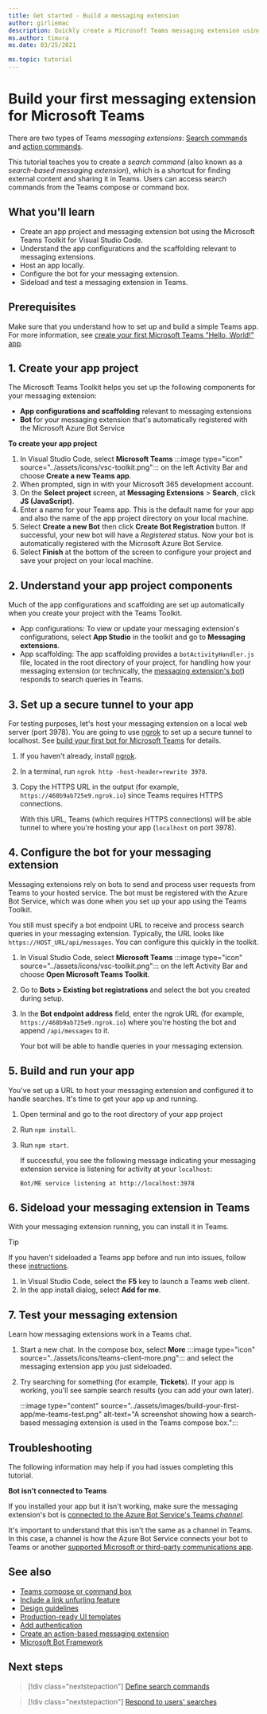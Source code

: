 ```yaml
---
title: Get started - Build a messaging extension
author: girliemac
description: Quickly create a Microsoft Teams messaging extension using the Microsoft Teams Toolkit.
ms.author: timura
ms.date: 03/25/2021

ms.topic: tutorial
---
```

# Build your first messaging extension for Microsoft Teams

There are two types of Teams *messaging extensions*: [Search commands](../messaging-extensions/how-to/search-commands/define-search-command.md) and [action commands](../messaging-extensions/how-to/action-commands/define-action-command.md).

This tutorial teaches you to create a *search command* (also known as a *search-based messaging extension*), which is a shortcut for finding external content and sharing it in Teams. Users can access search commands from the Teams compose or command box.

## What you'll learn

* Create an app project and messaging extension bot using the Microsoft Teams Toolkit for Visual Studio Code.
* Understand the app configurations and the scaffolding relevant to messaging extensions.
* Host an app locally.
* Configure the bot for your messaging extension.
* Sideload and test a messaging extension in Teams.

## Prerequisites

Make sure that you understand how to set up and build a simple Teams app. For more information, see [create your first Microsoft Teams "Hello, World!" app](../build-your-first-app/build-and-run.md).

## 1. Create your app project

The Microsoft Teams Toolkit helps you set up the following components for your messaging extension:

* **App configurations and scaffolding** relevant to messaging extensions
* **Bot** for your messaging extension that's automatically registered with the Microsoft Azure Bot Service

**To create your app project**

1. In Visual Studio Code, select **Microsoft Teams** :::image type="icon" source="../assets/icons/vsc-toolkit.png"::: on the left Activity Bar and choose **Create a new Teams app**.
1. When prompted, sign in with your Microsoft 365 development account.
1. On the **Select project** screen, at **Messaging Extensions** > **Search**, click **JS (JavaScript)**. 
1. Enter a name for your Teams app. This is the default name for your app and also the name of the app project directory on your local machine.
1. Select **Create a new Bot** then click **Create Bot Registration** button. If successful, your new bot will have a *Registered* status. Now your bot is automatically registered with the Microsoft Azure Bot Service. 
1. Select **Finish** at the bottom of the screen to configure your project and save your project on your local machine.

## 2. Understand your app project components

Much of the app configurations and scaffolding are set up automatically when you create your project with the Teams Toolkit.

* App configurations: To view or update your messaging extension's configurations, select **App Studio** in the toolkit and go to **Messaging extensions**.
* App scaffolding: The app scaffolding provides a `botActivityHandler.js` file, located in the root directory of your project, for handling how your messaging extension (or technically, the [messaging extension's bot](#4-configure-the-bot-for-your-messaging-extension)) responds to search queries in Teams.

## 3. Set up a secure tunnel to your app

For testing purposes, let's host your messaging extension on a local web server (port 3978). You are going to use [ngrok](https://ngrok.com/download) to set up a secure tunnel to localhost. See [build your first bot for Microsoft Teams](../build-your-first-app/build-bot.md#3-set-up-a-secure-tunnel-to-your-app) for details. 

1. If you haven't already, install [ngrok](https://ngrok.com/download).
1. In a terminal, run `ngrok http -host-header=rewrite 3978`.
1. Copy the HTTPS URL in the output (for example, `https://468b9ab725e9.ngrok.io`) since Teams requires HTTPS connections.

   With this URL, Teams (which requires HTTPS connections) will be able tunnel to where you're hosting your app (`localhost` on port 3978).

## 4. Configure the bot for your messaging extension

Messaging extensions rely on bots to send and process user requests from Teams to your hosted service. The bot must be registered with the Azure Bot Service, which was done when you set up your app using the Teams Toolkit.

You still must specify a bot endpoint URL to receive and process search queries in your messaging extension. Typically, the URL looks like `https://HOST_URL/api/messages`. You can configure this quickly in the toolkit.

1. In Visual Studio Code, select **Microsoft Teams** :::image type="icon" source="../assets/icons/vsc-toolkit.png"::: on the left Activity Bar and choose **Open Microsoft Teams Toolkit**.
1. Go to **Bots > Existing bot registrations** and select the bot you created during setup.
1. In the **Bot endpoint address** field, enter the ngrok URL (for example, `https://468b9ab725e9.ngrok.io`) where you're hosting the bot and append `/api/messages` to it.

   Your bot will be able to handle queries in your messaging extension.

## 5. Build and run your app

You've set up a URL to host your messaging extension and configured it to handle searches. It's time to get your app up and running.

1. Open terminal and go to the root directory of your app project
1. Run `npm install`.
1. Run `npm start`.

   If successful, you see the following message indicating your messaging extension service is listening for activity at your `localhost`:

   `Bot/ME service listening at http://localhost:3978`

## 6. Sideload your messaging extension in Teams

With your messaging extension running, you can install it in Teams.

> [!TIP]
> If you haven't sideloaded a Teams app before and run into issues, follow these [instructions](../build-your-first-app/build-and-run.md#4-sideload-your-app-in-teams).

1. In Visual Studio Code, select the **F5** key to launch a Teams web client.
1. In the app install dialog, select **Add for me**.

## 7. Test your messaging extension

Learn how messaging extensions work in a Teams chat.

1. Start a new chat. In the compose box, select **More** :::image type="icon" source="../assets/icons/teams-client-more.png"::: and select the messaging extension app you just sideloaded.
1. Try searching for something (for example, **Tickets**). If your app is working, you'll see sample search results (you can add your own later).

   :::image type="content" source="../assets/images/build-your-first-app/me-teams-test.png" alt-text="A screenshot showing how a search-based messaging extension is used in the Teams compose box.":::

## Troubleshooting

The following information may help if you had issues completing this tutorial.

**Bot isn't connected to Teams**

If you installed your app but it isn't working, make sure the messaging extension's bot is [connected to the Azure Bot Service's Teams *channel*](https://docs.microsoft.com/azure/bot-service/channel-connect-teams?view=azure-bot-service-4.0&preserve-view=true).

It's important to understand that this isn't the same as a channel in Teams. In this case, a channel is how the Azure Bot Service connects your bot to Teams or another [supported Microsoft or third-party communications app](https://docs.microsoft.com/azure/bot-service/bot-service-channels-reference?view=azure-bot-service-4.0&preserve-view=true).

## See also

* [Teams compose or command box](../messaging-extensions/what-are-messaging-extensions.md) 
* [Include a link unfurling feature](../messaging-extensions/how-to/link-unfurling.md)
* [Design guidelines](../messaging-extensions/design/messaging-extension-design.md) 
* [Production-ready UI templates](../concepts/design/design-teams-app-ui-templates.md) 
* [Add authentication](../messaging-extensions/how-to/add-authentication.md)
* [Create an action-based messaging extension](../messaging-extensions/how-to/action-commands/define-action-command.md)
* [Microsoft Bot Framework](https://dev.botframework.com/)

## Next steps

> [!div class="nextstepaction"]
> [Define search commands](../messaging-extensions/how-to/search-commands/define-search-command.md)

> [!div class="nextstepaction"]
> [Respond to users' searches](../messaging-extensions/how-to/search-commands/respond-to-search.md)